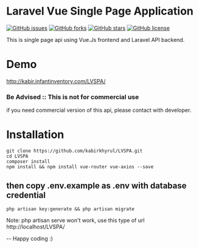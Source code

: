 # Laravel Vue Single Page Application
[![GitHub issues](https://img.shields.io/github/issues/kabirkhyrul/LVSPA?style=for-the-badge)](https://github.com/kabirkhyrul/LVSPA/issues)  [![GitHub forks](https://img.shields.io/github/forks/kabirkhyrul/LVSPA?style=for-the-badge)](https://github.com/kabirkhyrul/LVSPA/network) [![GitHub stars](https://img.shields.io/github/stars/kabirkhyrul/LVSPA?style=for-the-badge)](https://github.com/kabirkhyrul/LVSPA/stargazers) [![GitHub license](https://img.shields.io/github/license/kabirkhyrul/LVSPA?style=for-the-badge)](https://github.com/kabirkhyrul/LVSPA/blob/master/LICENSE)

This is single page api using Vue.Js frontend and Laravel API backend. 

# Demo
http://kabir.infantinventory.com/LVSPA/

### Be Advised ::  This is not for commercial use
if you need commercial version of this api, please contact with developer.

# Installation
```
git clone https://github.com/kabirkhyrul/LVSPA.git
cd LVSPA
composer install
npm install && npm install vue-router vue-axios --save
```
## then copy .env.example as .env with database credential
```
php artisan key:generate && php artisan migrate
```
Note: php artisan serve won't work, use this type of url http://localhost/LVSPA/

-- Happy coding :)

